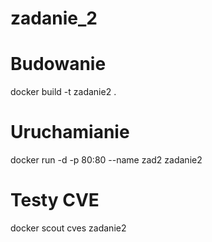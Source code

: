 # zadanie_2
# Budowanie
docker build -t zadanie2 .

# Uruchamianie
docker run -d -p 80:80 --name zad2 zadanie2

# Testy CVE
docker scout cves zadanie2
